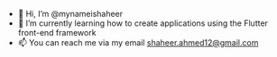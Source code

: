 - 👋 Hi, I’m @mynameishaheer
- 🌱 I’m currently learning how to create applications using the Flutter front-end framework
- 📫 You can reach me via my email shaheer.ahmed12@gmail.com

<!---
mynameishaheer/mynameishaheer is a ✨ special ✨ repository because its `README.md` (this file) appears on your GitHub profile.
You can click the Preview link to take a look at your changes.
--->
